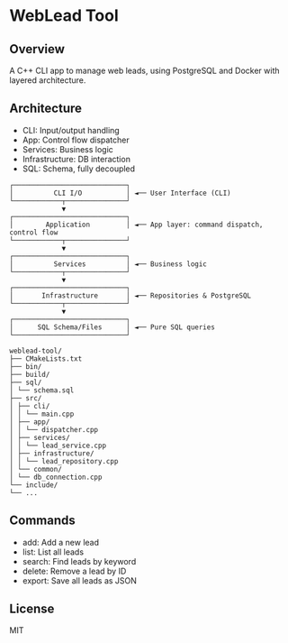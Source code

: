 # WebLead Tool

## Overview

A C++ CLI app to manage web leads, using PostgreSQL and Docker with layered architecture.

## Architecture

- CLI: Input/output handling
- App: Control flow dispatcher
- Services: Business logic
- Infrastructure: DB interaction
- SQL: Schema, fully decoupled

```
┌────────────────────────────┐
│          CLI I/O           │ ◄── User Interface (CLI)
└────────────┬───────────────┘
             ▼
┌────────────────────────────┐
│        Application         │ ◄── App layer: command dispatch, control flow
└────────────┬───────────────┘
             ▼
┌────────────────────────────┐
│          Services          │ ◄── Business logic
└────────────┬───────────────┘
             ▼
┌────────────────────────────┐
│       Infrastructure       │ ◄── Repositories & PostgreSQL
└────────────┬───────────────┘
             ▼
┌────────────────────────────┐
│      SQL Schema/Files      │ ◄── Pure SQL queries
└────────────────────────────┘

weblead-tool/
├── CMakeLists.txt
├── bin/
├── build/
├── sql/
│ └── schema.sql
├── src/
│ ├── cli/
│ │ └── main.cpp
│ ├── app/
│ │ └── dispatcher.cpp
│ ├── services/
│ │ └── lead_service.cpp
│ ├── infrastructure/
│ │ └── lead_repository.cpp
│ └── common/
│ └── db_connection.cpp
└── include/
└── ...

```

## Commands

- add: Add a new lead
- list: List all leads
- search: Find leads by keyword
- delete: Remove a lead by ID
- export: Save all leads as JSON

## License

MIT

